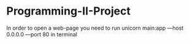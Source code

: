 # Programming-II-Project

In order to open a web-page you need to run unicorn main:app —host 0.0.0.0 —port 80 in terminal
